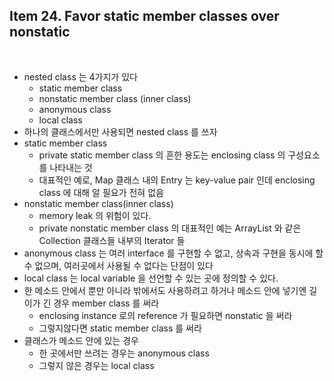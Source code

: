 ## Item 24. Favor static member classes over nonstatic
<br/>

* nested class 는 4가지가 있다
    * static member class
    * nonstatic member class (inner class)
    * anonymous class
    * local class
* 하나의 클래스에서만 사용되면 nested class 를 쓰자
* static member class
    * private static member class 의 흔한 용도는 enclosing class 의 구성요소를 나타내는 것
    * 대표적인 예로, Map 클래스 내의 Entry 는 key-value pair 인데 enclosing class 에 대해 알 필요가 전혀 없음
* nonstatic member class(inner class)
    * memory leak 의 위험이 있다.
    * private nonstatic member class 의 대표적인 예는 ArrayList 와 같은 Collection 클래스들 내부의 Iterator 들
* anonymous class 는 여러 interface 를 구현할 수 없고, 상속과 구현을 동시에 할 수 없으며, 여러곳에서 사용될 수 없다는 단점이 있다
* local class 는 local variable 을 선언할 수 있는 곳에 정의할 수 있다.
* 한 메소드 안에서 뿐만 아니라 밖에서도 사용하려고 하거나 메소드 안에 넣기엔 길이가 긴 경우 member class 를 써라
    * enclosing instance 로의 reference 가 필요하면 nonstatic 을 써라
    * 그렇지않다면 static member class 를 써라
* 클래스가 메소드 안에 있는 경우
    * 한 곳에서만 쓰려는 경우는 anonymous class
    * 그렇지 않은 경우는 local class
